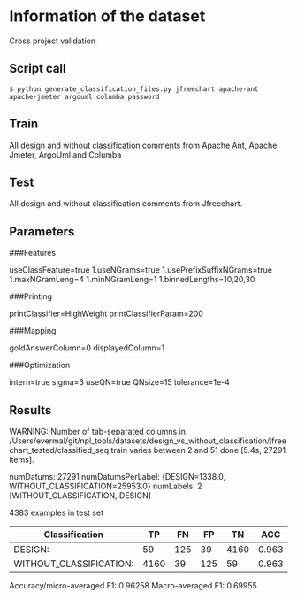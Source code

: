 # Information of the dataset
Cross project validation

## Script call

`$ python generate_classification_files.py jfreechart apache-ant apache-jmeter argouml columba password `

## Train 
All design and without classification comments from Apache Ant, Apache Jmeter, ArgoUml and Columba

## Test

All design and without classification comments from Jfreechart. 

## Parameters
###Features

useClassFeature=true
1.useNGrams=true
1.usePrefixSuffixNGrams=true
1.maxNGramLeng=4
1.minNGramLeng=1
1.binnedLengths=10,20,30

###Printing

printClassifier=HighWeight
printClassifierParam=200

###Mapping

goldAnswerColumn=0
displayedColumn=1

###Optimization

intern=true
sigma=3
useQN=true
QNsize=15
tolerance=1e-4

## Results

WARNING: Number of tab-separated columns in /Users/evermal/git/npl_tools/datasets/design_vs_without_classification/jfreechart_tested/classified_seq.train varies between 2 and 51
done [5.4s, 27291 items].

numDatums: 27291
numDatumsPerLabel: {DESIGN=1338.0, WITHOUT_CLASSIFICATION=25953.0}
numLabels: 2 [WITHOUT_CLASSIFICATION, DESIGN]

4383 examples in test set

|Classification          | TP |FN |FP |TN  |ACC  | P   |  R  | F1  |
|------------------------|----|---|---|----|-----|-----|-----|-----|
|DESIGN:                 |59  |125|39 |4160|0.963|0.602|0.321|0.418|
|WITHOUT_CLASSIFICATION: |4160|39 |125|59  |0.963|0.971|0.991|0.981|

Accuracy/micro-averaged F1: 0.96258
Macro-averaged F1: 0.69955



